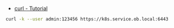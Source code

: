 

* [curl - Tutorial ](https://curl.haxx.se/docs/httpscripting.html#Basic_Authentication)

```sh
curl -k --user admin:123456 https://k8s.service.ob.local:6443
```